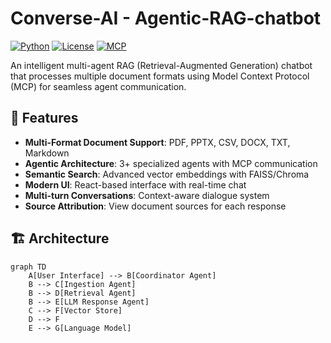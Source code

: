 # Converse-AI - Agentic-RAG-chatbot


[![Python](https://img.shields.io/badge/Python-3.8+-blue.svg)](https://python.org)
[![License](https://img.shields.io/badge/License-MIT-green.svg)](LICENSE)
[![MCP](https://img.shields.io/badge/MCP-Enabled-purple.svg)](https://github.com/modelcontextprotocol)

An intelligent multi-agent RAG (Retrieval-Augmented Generation) chatbot that processes multiple document formats using Model Context Protocol (MCP) for seamless agent communication.

## 🌟 Features

- **Multi-Format Document Support**: PDF, PPTX, CSV, DOCX, TXT, Markdown
- **Agentic Architecture**: 3+ specialized agents with MCP communication
- **Semantic Search**: Advanced vector embeddings with FAISS/Chroma
- **Modern UI**: React-based interface with real-time chat
- **Multi-turn Conversations**: Context-aware dialogue system
- **Source Attribution**: View document sources for each response

## 🏗️ Architecture

```mermaid
graph TD
    A[User Interface] --> B[Coordinator Agent]
    B --> C[Ingestion Agent]
    B --> D[Retrieval Agent] 
    B --> E[LLM Response Agent]
    C --> F[Vector Store]
    D --> F
    E --> G[Language Model]
